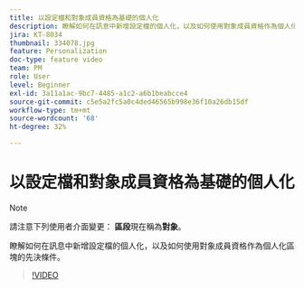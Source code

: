 ```yaml
---
title: 以設定檔和對象成員資格為基礎的個人化
description: 瞭解如何在訊息中新增設定檔的個人化，以及如何使用對象成員資格作為個人化區塊的先決條件。
jira: KT-8034
thumbnail: 334078.jpg
feature: Personalization
doc-type: feature video
team: PM
role: User
level: Beginner
exl-id: 3a11a1ac-9bc7-4485-a1c2-a6b1beabcce4
source-git-commit: c5e5a2fc5a0c4ded46565b998e36f10a26db15df
workflow-type: tm+mt
source-wordcount: '68'
ht-degree: 32%

---
```


# 以設定檔和對象成員資格為基礎的個人化

>[!NOTE]
>請注意下列使用者介面變更： **區段**&#x200B;現在稱為&#x200B;**對象**。

瞭解如何在訊息中新增設定檔的個人化，以及如何使用對象成員資格作為個人化區塊的先決條件。

>[!VIDEO](https://video.tv.adobe.com/v/334078?quality=12&learn=on)
